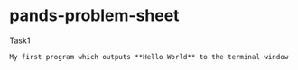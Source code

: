 # pands-problem-sheet

Task1

    My first program which outputs **Hello World** to the terminal window
